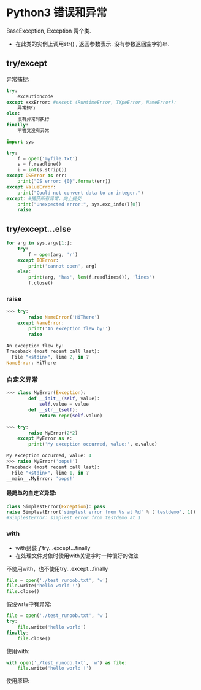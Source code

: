 # Python3 错误和异常
BaseException, Exception 两个类.
- 在此类的实例上调用str() , 返回参数表示. 没有参数返回空字符串. 

## try/except
异常捕捉:
```python
try:
    exceutioncode
except xxxError: #except (RuntimeError, TYpeError, NameError):
    异常执行
else:
    没有异常时执行
finally:
    不管又没有异常
```



```python
import sys

try:
    f = open('myfile.txt')
    s = f.readline()
    i = int(s.strip())
except OSError as err:
    print("OS error: {0}".format(err))
except ValueError:
    print("Could not convert data to an integer.")
except: #捕获所有异常，向上提交
    print("Unexpected error:", sys.exc_info()[0])
    raise
```

## try/except...else
```python
for arg in sys.argv[1:]:
    try:
        f = open(arg, 'r')
    except IOError:
        print('cannot open', arg)
    else:
        print(arg, 'has', len(f.readlines()), 'lines')
        f.close()
```

### raise
```python
>>> try:
        raise NameError('HiThere')
    except NameError:
        print('An exception flew by!')
        raise
   
An exception flew by!
Traceback (most recent call last):
  File "<stdin>", line 2, in ?
NameError: HiThere

```

### 自定义异常

```python
>>> class MyError(Exception):
        def __init__(self, value):
            self.value = value
        def __str__(self):
            return repr(self.value)
   
>>> try:
        raise MyError(2*2)
    except MyError as e:
        print('My exception occurred, value:', e.value)
   
My exception occurred, value: 4
>>> raise MyError('oops!')
Traceback (most recent call last):
  File "<stdin>", line 1, in ?
__main__.MyError: 'oops!'
```

#### 最简单的自定义异常:
```python
class SimplestError(Exception): pass
raise SimplestError('simplest error from %s at %d' % ('testdemo', 1))
#SimplestError: simplest error from testdemo at 1
```

### with
- with封装了try...except...finally
- 在处理文件对象时使用with关键字时一种很好的做法


不使用with，也不使用try...except...finally
```python
file = open('./test_runoob.txt', 'w')
file.write('hello world !')
file.close()
```
假设wrte中有异常:
```python
file = open('./test_runoob.txt', 'w')
try:
    file.write('hello world')
finally:
    file.close()
```

使用with:
```python
with open('./test_runoob.txt', 'w') as file:
    file.write('hello world !')
```

使用原理:

